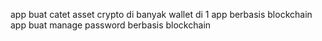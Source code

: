 app buat catet asset crypto di banyak wallet di 1 app berbasis blockchain
app buat manage password berbasis blockchain